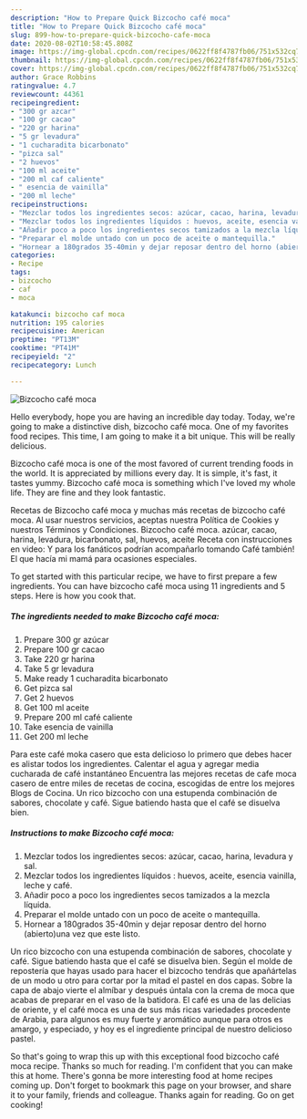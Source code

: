 ```yaml
---
description: "How to Prepare Quick Bizcocho café moca"
title: "How to Prepare Quick Bizcocho café moca"
slug: 899-how-to-prepare-quick-bizcocho-cafe-moca
date: 2020-08-02T10:58:45.808Z
image: https://img-global.cpcdn.com/recipes/0622ff8f4787fb06/751x532cq70/bizcocho-cafe-moca-foto-principal.jpg
thumbnail: https://img-global.cpcdn.com/recipes/0622ff8f4787fb06/751x532cq70/bizcocho-cafe-moca-foto-principal.jpg
cover: https://img-global.cpcdn.com/recipes/0622ff8f4787fb06/751x532cq70/bizcocho-cafe-moca-foto-principal.jpg
author: Grace Robbins
ratingvalue: 4.7
reviewcount: 44361
recipeingredient:
- "300 gr azcar"
- "100 gr cacao"
- "220 gr harina"
- "5 gr levadura"
- "1 cucharadita bicarbonato"
- "pizca sal"
- "2 huevos"
- "100 ml aceite"
- "200 ml caf caliente"
- " esencia de vainilla"
- "200 ml leche"
recipeinstructions:
- "Mezclar todos los ingredientes secos: azúcar, cacao, harina, levadura y sal."
- "Mezclar todos los ingredientes líquidos : huevos, aceite, esencia vainilla, leche y café."
- "Añadir poco a poco los ingredientes secos tamizados a la mezcla líquida."
- "Preparar el molde untado con un poco de aceite o mantequilla."
- "Hornear a 180grados 35-40min y dejar reposar dentro del horno (abierto)una vez que este listo."
categories:
- Recipe
tags:
- bizcocho
- caf
- moca

katakunci: bizcocho caf moca 
nutrition: 195 calories
recipecuisine: American
preptime: "PT13M"
cooktime: "PT41M"
recipeyield: "2"
recipecategory: Lunch

---
```



![Bizcocho café moca](https://img-global.cpcdn.com/recipes/0622ff8f4787fb06/751x532cq70/bizcocho-cafe-moca-foto-principal.jpg)

Hello everybody, hope you are having an incredible day today. Today, we're going to make a distinctive dish, bizcocho café moca. One of my favorites food recipes. This time, I am going to make it a bit unique. This will be really delicious.

Bizcocho café moca is one of the most favored of current trending foods in the world. It is appreciated by millions every day. It is simple, it's fast, it tastes yummy. Bizcocho café moca is something which I've loved my whole life. They are fine and they look fantastic.

Recetas de Bizcocho café moca y muchas más recetas de bizcocho café moca. Al usar nuestros servicios, aceptas nuestra Política de Cookies y nuestros Términos y Condiciones. Bizcocho café moca. azúcar, cacao, harina, levadura, bicarbonato, sal, huevos, aceite Receta con instrucciones en video: Y para los fanáticos podrían acompañarlo tomando Café también! El que hacía mi mamá para ocasiones especiales.


To get started with this particular recipe, we have to first prepare a few ingredients. You can have bizcocho café moca using 11 ingredients and 5 steps. Here is how you cook that.

<!--inarticleads1-->

##### The ingredients needed to make Bizcocho café moca:

1. Prepare 300 gr azúcar
1. Prepare 100 gr cacao
1. Take 220 gr harina
1. Take 5 gr levadura
1. Make ready 1 cucharadita bicarbonato
1. Get pizca sal
1. Get 2 huevos
1. Get 100 ml aceite
1. Prepare 200 ml café caliente
1. Take  esencia de vainilla
1. Get 200 ml leche


Para este café moka casero que esta delicioso lo primero que debes hacer es alistar todos los ingredientes. Calentar el agua y agregar media cucharada de café instantáneo Encuentra las mejores recetas de cafe moca casero de entre miles de recetas de cocina, escogidas de entre los mejores Blogs de Cocina. Un rico bizcocho con una estupenda combinación de sabores, chocolate y café. Sigue batiendo hasta que el café se disuelva bien. 

<!--inarticleads2-->

##### Instructions to make Bizcocho café moca:

1. Mezclar todos los ingredientes secos: azúcar, cacao, harina, levadura y sal.
1. Mezclar todos los ingredientes líquidos : huevos, aceite, esencia vainilla, leche y café.
1. Añadir poco a poco los ingredientes secos tamizados a la mezcla líquida.
1. Preparar el molde untado con un poco de aceite o mantequilla.
1. Hornear a 180grados 35-40min y dejar reposar dentro del horno (abierto)una vez que este listo.


Un rico bizcocho con una estupenda combinación de sabores, chocolate y café. Sigue batiendo hasta que el café se disuelva bien. Según el molde de repostería que hayas usado para hacer el bizcocho tendrás que apañártelas de un modo u otro para cortar por la mitad el pastel en dos capas. Sobre la capa de abajo vierte el almíbar y después úntala con la crema de moca que acabas de preparar en el vaso de la batidora. El café es una de las delicias de oriente, y el café moca es una de sus más ricas variedades procedente de Arabia, para algunos es muy fuerte y aromático aunque para otros es amargo, y especiado, y hoy es el ingrediente principal de nuestro delicioso pastel. 

So that's going to wrap this up with this exceptional food bizcocho café moca recipe. Thanks so much for reading. I'm confident that you can make this at home. There's gonna be more interesting food at home recipes coming up. Don't forget to bookmark this page on your browser, and share it to your family, friends and colleague. Thanks again for reading. Go on get cooking!
